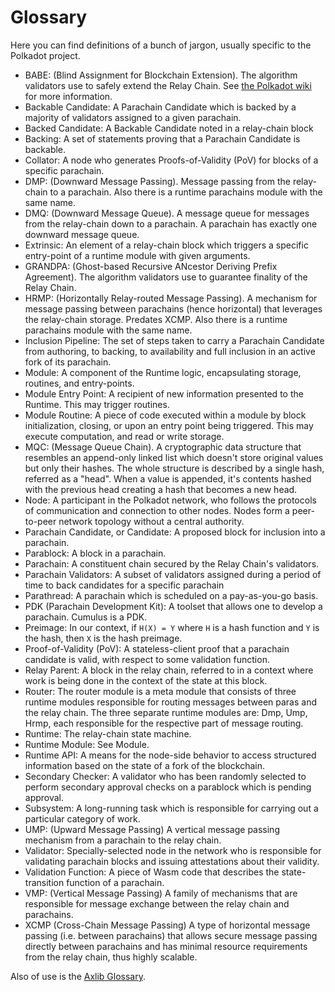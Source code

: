 # Glossary

Here you can find definitions of a bunch of jargon, usually specific to the Polkadot project.

- BABE: (Blind Assignment for Blockchain Extension). The algorithm validators use to safely extend the Relay Chain. See [the Polkadot wiki][0] for more information.
- Backable Candidate: A Parachain Candidate which is backed by a majority of validators assigned to a given parachain.
- Backed Candidate: A Backable Candidate noted in a relay-chain block
- Backing: A set of statements proving that a Parachain Candidate is backable.
- Collator: A node who generates Proofs-of-Validity (PoV) for blocks of a specific parachain.
- DMP: (Downward Message Passing). Message passing from the relay-chain to a parachain. Also there is a runtime parachains module with the same name.
- DMQ: (Downward Message Queue). A message queue for messages from the relay-chain down to a parachain. A parachain has
exactly one downward message queue.
- Extrinsic: An element of a relay-chain block which triggers a specific entry-point of a runtime module with given arguments.
- GRANDPA: (Ghost-based Recursive ANcestor Deriving Prefix Agreement). The algorithm validators use to guarantee finality of the Relay Chain.
- HRMP: (Horizontally Relay-routed Message Passing). A mechanism for message passing between parachains (hence horizontal) that leverages the relay-chain storage. Predates XCMP. Also there is a runtime parachains module with the same name.
- Inclusion Pipeline: The set of steps taken to carry a Parachain Candidate from authoring, to backing, to availability and full inclusion in an active fork of its parachain.
- Module: A component of the Runtime logic, encapsulating storage, routines, and entry-points.
- Module Entry Point: A recipient of new information presented to the Runtime. This may trigger routines.
- Module Routine: A piece of code executed within a module by block initialization, closing, or upon an entry point being triggered. This may execute computation, and read or write storage.
- MQC: (Message Queue Chain). A cryptographic data structure that resembles an append-only linked list which doesn't store original values but only their hashes. The whole structure is described by a single hash, referred as a "head". When a value is appended, it's contents hashed with the previous head creating a hash that becomes a new head.
- Node: A participant in the Polkadot network, who follows the protocols of communication and connection to other nodes. Nodes form a peer-to-peer network topology without a central authority.
- Parachain Candidate, or Candidate: A proposed block for inclusion into a parachain.
- Parablock: A block in a parachain.
- Parachain: A constituent chain secured by the Relay Chain's validators.
- Parachain Validators: A subset of validators assigned during a period of time to back candidates for a specific parachain
- Parathread: A parachain which is scheduled on a pay-as-you-go basis.
- PDK (Parachain Development Kit): A toolset that allows one to develop a parachain. Cumulus is a PDK.
- Preimage: In our context, if `H(X) = Y` where `H` is a hash function and `Y` is the hash, then `X` is the hash preimage.
- Proof-of-Validity (PoV): A stateless-client proof that a parachain candidate is valid, with respect to some validation function.
- Relay Parent: A block in the relay chain, referred to in a context where work is being done in the context of the state at this block.
- Router: The router module is a meta module that consists of three runtime modules responsible for routing messages between paras and the relay chain. The three separate runtime modules are: Dmp, Ump, Hrmp, each responsible for the respective part of message routing.
- Runtime: The relay-chain state machine.
- Runtime Module: See Module.
- Runtime API: A means for the node-side behavior to access structured information based on the state of a fork of the blockchain.
- Secondary Checker: A validator who has been randomly selected to perform secondary approval checks on a parablock which is pending approval.
- Subsystem: A long-running task which is responsible for carrying out a particular category of work.
- UMP: (Upward Message Passing) A vertical message passing mechanism from a parachain to the relay chain.
- Validator: Specially-selected node in the network who is responsible for validating parachain blocks and issuing attestations about their validity.
- Validation Function: A piece of Wasm code that describes the state-transition function of a parachain.
- VMP: (Vertical Message Passing) A family of mechanisms that are responsible for message exchange between the relay chain and parachains.
- XCMP (Cross-Chain Message Passing) A type of horizontal message passing (i.e. between parachains) that allows secure message passing directly between parachains and has minimal resource requirements from the relay chain, thus highly scalable.

Also of use is the [Axlib Glossary](https://axlib.dev/docs/en/knowledgebase/getting-started/glossary).

[0]: https://wiki.polkadot.network/docs/learn-consensus
